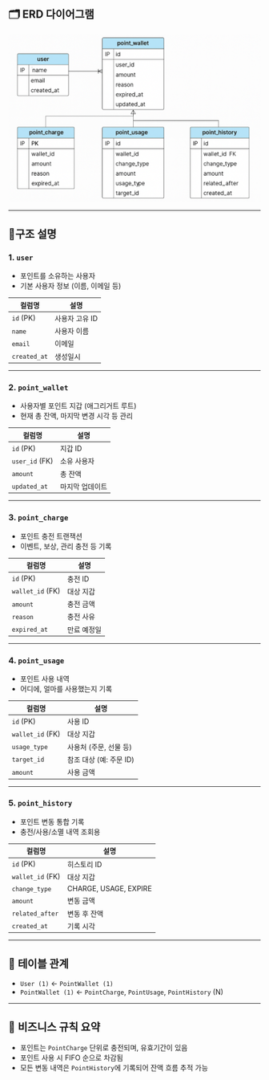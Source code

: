 ## 🗂️ ERD 다이어그램

![포인트 ERD](erd.png)

---

## 📍구조 설명

### 1. `user`
- 포인트를 소유하는 사용자
- 기본 사용자 정보 (이름, 이메일 등)

| 컬럼명 | 설명 |
|--------|------|
| `id` (PK) | 사용자 고유 ID |
| `name` | 사용자 이름 |
| `email` | 이메일 |
| `created_at` | 생성일시 |

---

### 2. `point_wallet`
- 사용자별 포인트 지갑 (애그리거트 루트)
- 현재 총 잔액, 마지막 변경 시각 등 관리

| 컬럼명 | 설명 |
|--------|------|
| `id` (PK) | 지갑 ID |
| `user_id` (FK) | 소유 사용자 |
| `amount` | 총 잔액 |
| `updated_at` | 마지막 업데이트 |

---

### 3. `point_charge`
- 포인트 충전 트랜잭션
- 이벤트, 보상, 관리 충전 등 기록

| 컬럼명 | 설명 |
|--------|------|
| `id` (PK) | 충전 ID |
| `wallet_id` (FK) | 대상 지갑 |
| `amount` | 충전 금액 |
| `reason` | 충전 사유 |
| `expired_at` | 만료 예정일 |

---

### 4. `point_usage`
- 포인트 사용 내역
- 어디에, 얼마를 사용했는지 기록

| 컬럼명 | 설명 |
|--------|------|
| `id` (PK) | 사용 ID |
| `wallet_id` (FK) | 대상 지갑 |
| `usage_type` | 사용처 (주문, 선물 등) |
| `target_id` | 참조 대상 (예: 주문 ID) |
| `amount` | 사용 금액 |

---

### 5. `point_history`
- 포인트 변동 통합 기록
- 충전/사용/소멸 내역 조회용

| 컬럼명 | 설명 |
|--------|------|
| `id` (PK) | 히스토리 ID |
| `wallet_id` (FK) | 대상 지갑 |
| `change_type` | CHARGE, USAGE, EXPIRE |
| `amount` | 변동 금액 |
| `related_after` | 변동 후 잔액 |
| `created_at` | 기록 시각 |

---

## 🔗 테이블 관계

- `User (1)` ← `PointWallet (1)`
- `PointWallet (1)` ← `PointCharge`, `PointUsage`, `PointHistory` (N)

---

## 📌 비즈니스 규칙 요약

- 포인트는 `PointCharge` 단위로 충전되며, 유효기간이 있음
- 포인트 사용 시 FIFO 순으로 차감됨
- 모든 변동 내역은 `PointHistory`에 기록되어 잔액 흐름 추적 가능